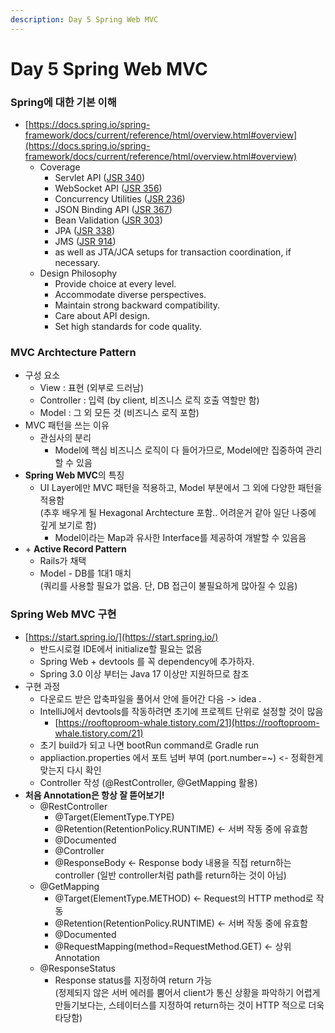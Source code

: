```yaml
---
description: Day 5 Spring Web MVC
---
```


# Day 5 Spring Web MVC

### Spring에 대한 기본 이해

* [https://docs.spring.io/spring-framework/docs/current/reference/html/overview.html#overview](https://docs.spring.io/spring-framework/docs/current/reference/html/overview.html#overview)
  * Coverage
    * Servlet API ([JSR 340](https://jcp.org/en/jsr/detail?id=340))
    * WebSocket API ([JSR 356](https://www.jcp.org/en/jsr/detail?id=356))
    * Concurrency Utilities ([JSR 236](https://www.jcp.org/en/jsr/detail?id=236))
    * JSON Binding API ([JSR 367](https://jcp.org/en/jsr/detail?id=367))
    * Bean Validation ([JSR 303](https://jcp.org/en/jsr/detail?id=303))
    * JPA ([JSR 338](https://jcp.org/en/jsr/detail?id=338))
    * JMS ([JSR 914](https://jcp.org/en/jsr/detail?id=914))
    * as well as JTA/JCA setups for transaction coordination, if necessary.
  * Design Philosophy
    * Provide choice at every level.
    * Accommodate diverse perspectives.
    * Maintain strong backward compatibility.
    * Care about API design.
    * Set high standards for code quality.

### **MVC Archtecture Pattern**

* 구성 요소
  * View : 표현 (외부로 드러남)
  * Controller : 입력 (by client, 비즈니스 로직 호출 역할만 함)
  * Model : 그 외 모든 것 (비즈니스 로직 포함)
* MVC 패턴을 쓰는 이유
  * 관심사의 분리
    * Model에 핵심 비즈니스 로직이 다 들어가므로, Model에만 집중하여 관리할 수 있음
* **Spring Web MVC**의 특징
  * UI Layer에만 MVC 패턴을 적용하고, Model 부분에서 그 외에 다양한 패턴을 적용함\
    (추후 배우게 될 Hexagonal Archtecture 포함.. 어려운거 같아 일단 나중에 깊게 보기로 함)
    * Model이라는 Map과 유사한 Interface를 제공하여 개발할 수 있음음
* \+  **Active Record Pattern**
  * Rails가 채택
  * Model - DB를 1대1 매치\
    (쿼리를 사용할 필요가 없음. 단, DB 접근이 불필요하게 많아질 수 있음)

### Spring Web MVC 구현

* [https://start.spring.io/](https://start.spring.io/)
  * 반드시로컬 IDE에서 initialize할 필요는 없음
  * Spring Web + devtools 를 꼭 dependency에 추가하자.
  * Spring 3.0 이상 부터는 Java 17 이상만 지원하므로 참조
* 구현 과정
  * 다운로드 받은 압축파일을 풀어서 안에 들어간 다음 -> idea .
  * IntelliJ에서 devtools를 작동하려면 초기에 프로젝트 단위로 설정할 것이 많음
    * [https://rooftoproom-whale.tistory.com/21](https://rooftoproom-whale.tistory.com/21)
  * 초기 build가 되고 나면 bootRun command로 Gradle run
  * appliaction.properties 에서 포트 넘버 부여 (port.number=\~) <- 정확한게 맞는지 다시 확인
  * Controller 작성 (@RestController, @GetMapping 활용)
* **처음 Annotation은 항상 잘 뜯어보기!**
  * @RestController&#x20;
    * @Target(ElementType.TYPE)
    * @Retention(RetentionPolicy.RUNTIME) <- 서버 작동 중에 유효함
    * @Documented
    * @Controller
    * @ResponseBody <- Response body 내용을 직접 return하는 controller (일반 controller처럼 path를 return하는 것이 아님)
  * @GetMapping&#x20;
    * @Target(ElementType.METHOD) <- Request의 HTTP method로 작동
    * @Retention(RetentionPolicy.RUNTIME) <- 서버 작동 중에 유효함
    * @Documented&#x20;
    * @RequestMapping(method=RequestMethod.GET) <- 상위 Annotation
  * @ResponseStatus&#x20;
    * Response status를 지정하여 return 가능\
      (정제되지 않은 서버 에러를 뿜어서 client가 통신 상황을 파악하기 어렵게 만들기보다는, 스테이터스를 지정하여 return하는 것이 HTTP 적으로 더욱 타당함)
